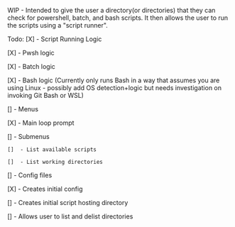 WIP - Intended to give the user a directory(or directories) that they can check for powershell, batch, and bash scripts. It then allows the user to run the scripts using a "script runner".

Todo:
[X]  - Script Running Logic

  [X]  - Pwsh logic

  [X]  - Batch logic
  
  [X]  - Bash logic (Currently only runs Bash in a way that assumes you are using Linux - possibly add OS detection+logic but needs investigation on invoking Git Bash or WSL)
  
[]  - Menus

  [X]  - Main loop prompt
  
  []  - Submenus
  
    []  - List available scripts
    
    []  - List working directories
    
[]  - Config files

  [X]  - Creates initial config
  
  []  - Creates initial script hosting directory
  
  []  - Allows user to list and delist directories
  
